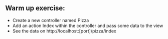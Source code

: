 ﻿


## Warm up exercise:

* Create a new controller named Pizza
* Add an action Index within the controller and pass some data to the view	
* See the data on http://localhost:[port]/pizza/index
